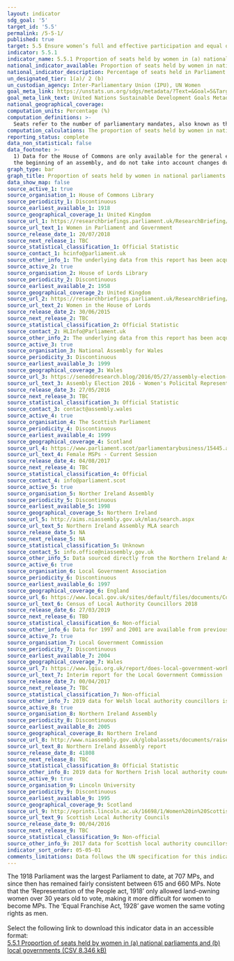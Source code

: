 ```yaml
---
layout: indicator
sdg_goal: '5'
target_id: '5.5'
permalink: /5-5-1/
published: true
target: 5.5 Ensure women’s full and effective participation and equal opportunities for leadership at all levels of decision-making in political, economic and public life
indicator: 5.5.1
indicator_name: 5.5.1 Proportion of seats held by women in (a) national parliaments and (b) local governments
national_indicator_available: Proportion of seats held by women in national parliaments and local governments
national_indicator_description: Percentage of seats held in Parliament by members who are women
un_designated_tier: 1(a)/ 2 (b)
un_custodian_agency: Inter-Parliamentary Union (IPU), UN Women
goal_meta_link: https://unstats.un.org/sdgs/metadata/?Text=&Goal=5&Target=5.5
goal_meta_link_text: United Nations Sustainable Development Goals Metadata (PDF 4.0 MB)
national_geographical_coverage:  
computation_units: Percentage (%)
computation_definitions: >-
  Seats refer to the number of parliamentary mandates, also known as the number of members of parliament. Seats are usually won by members in general parliamentary elections. Seats may also be filled by nomination, appointment, indirect election, rotation of members and by-election.
computation_calculations: The proportion of seats held by women in national parliament is derived by dividing the total number of seats occupied by women by the total number of seats in parliament. There is no weighting or normalising of statistics.
reporting_status: complete
data_non_statistical: false
data_footnote: >-
  1) Data for the House of Commons are only available for the general election years. 2) In 1974 there were two General elections in February (labelled a) and October (labelled b). 3) Data for the Scottish Parliament, the Welsh Assembly and the Northern Ireland Assembly are calculated at
  the beginning of an assembly, and do not take into account changes during the course of that assembly. This also applies for Local Authority areas. Years on graph axis represent years in which any election was held. 4) The x-axis is not spaced evenly by year.
graph_type: bar
graph_title: Proportion of seats held by women in national parliaments and local governments
data_show_map: false
source_active_1: true
source_organisation_1: House of Commons Library
source_periodicity_1: Discontinuous
source_earliest_available_1: 1918
source_geographical_coverage_1: United Kingdom
source_url_1: https://researchbriefings.parliament.uk/ResearchBriefing/Summary/SN01250
source_url_text_1: Women in Parliament and Government
source_release_date_1: 20/07/2018
source_next_release_1: TBC
source_statistical_classification_1: Official Statistic 
source_contact_1: hcinfo@parliament.uk
source_other_info_1: The underlying data from this report has been acquired from the author.
source_active_2: true
source_organisation_2: House of Lords Library
source_periodicity_2: Discontinuous
source_earliest_available_2: 1958
source_geographical_coverage_2: United Kingdom
source_url_2: https://researchbriefings.parliament.uk/ResearchBriefing/Summary/LLN-2015-0017
source_url_text_2: Women in the House of Lords
source_release_date_2: 30/06/2015
source_next_release_2: TBC
source_statistical_classification_2: Official Statistic
source_contact_2: HLInfo@Parliament.uk
source_other_info_2: The underlying data from this report has been acquired from the author.
source_active_3: true
source_organisation_3: National Assembly for Wales
source_periodicity_3: Discontinuous
source_earliest_available_3: 1999
source_geographical_coverage_3: Wales
source_url_3: https://seneddresearch.blog/2016/05/27/assembly-election-2016-womens-political-representation/
source_url_text_3: Assembly Election 2016 - Women's Policital Representation
source_release_date_3: 27/05/2016
source_next_release_3: TBC
source_statistical_classification_3: Official Statistic
source_contact_3: contact@assembly.wales
source_active_4: true
source_organisation_4: The Scottish Parliament
source_periodicity_4: Discontinuous
source_earliest_available_4: 1999
source_geographical_coverage_4: Scotland
source_url_4: https://www.parliament.scot/parliamentarybusiness/15445.aspx
source_url_text_4: Female MSPs - Current Session
source_release_date_4: 04/08/2017
source_next_release_4: TBC
source_statistical_classification_4: Official
source_contact_4: info@parliament.scot
source_active_5: true
source_organisation_5: Norther Ireland Assembly
source_periodicity_5: Discontinuous
source_earliest_available_5: 1998
source_geographical_coverage_5: Northern Ireland
source_url_5: http://aims.niassembly.gov.uk/mlas/search.aspx
source_url_text_5: Northern Ireland Assembly MLA search
source_release_date_5: NA
source_next_release_5: NA
source_statistical_classification_5: Unknown
source_contact_5: info.office@niassembly.gov.uk
source_other_info_5: Data sourced directly from the Northern Ireland Assembly.
source_active_6: true
source_organisation_6: Local Government Association
source_periodicity_6: Discontinuous
source_earliest_available_6: 1997
source_geographical_coverage_6: England
source_url_6: https://www.local.gov.uk/sites/default/files/documents/Councillors%27%20Census%202018%20-%20report%20FINAL.pdf
source_url_text_6: Census of Local Authority Councillors 2018
source_release_date_6: 27/03/2019
source_next_release_6: TBD
source_statistical_classification_6: Non-official
source_other_info_6: Data for 1997 and 2001 are available from previous <a href="https://www.nfer.ac.uk/search/?searchTerm=Census+of+Local+Authority+Councillors+">Census of Local Authority Councillors 2008-2013</a> reports.
source_active_7: true
source_organisation_7: Local Government Commission
source_periodicity_7: Discontinuous
source_earliest_available_7: 2004
source_geographical_coverage_7: Wales
source_url_7: https://www.lgiu.org.uk/report/does-local-government-work-for-women/
source_url_text_7: Interim report for the Local Government Commission
source_release_date_7: 00/04/2017
source_next_release_7: TBC
source_statistical_classification_7: Non-official
source_other_info_7: 2019 data for Welsh local authority councillors is from Source 1.
source_active_8: true
source_organisation_8: Northern Ireland Assembly
source_periodicity_8: Discontinuous
source_earliest_available_8: 2005
source_geographical_coverage_8: Northern Ireland
source_url_8: http://www.niassembly.gov.uk/globalassets/documents/raise/publications/2014/assembly_exec_review/7814.pdf
source_url_text_8: Northern Ireland Assembly report
source_release_date_8: 41808
source_next_release_8: TBC
source_statistical_classification_8: Official Statistic
source_other_info_8: 2019 data for Northern Irish local authority councillors is from Source 1.
source_active_9: true
source_organisation_9: Lincoln University
source_periodicity_9: Discontinuous
source_earliest_available_9: 1995
source_geographical_coverage_9: Scotland
source_url_9: http://eprints.lincoln.ac.uk/16698/1/Women%20in%20Scottish%20Local%20Elections%201974-2012%20150209.pdf
source_url_text_9: Scottish Local Authority Councils
source_release_date_9: 00/04/2016
source_next_release_9: TBC
source_statistical_classification_9: Non-official
source_other_info_9: 2017 data for Scottish local authority councillors is from Source 1.
indicator_sort_order: 05-05-01
comments_limitations: Data follows the UN specification for this indicator. This indicator has not been identified in collaboration with topic experts.
---
```

The 1918 Parliament was the largest Parliament to date, at 707 MPs, and since then has remained fairly consistent between 615 and 660 MPs. Note that the ‘Representation of the People act, 1918’ only allowed land-owning women over 30 years old to vote, making it more difficult for women to become MPs. The ‘Equal Franchise Act, 1928’ gave women the same voting rights as men.<br><br>Select the following link to download this indicator data in an accessible format:<br>[5.5.1 Proportion of seats held by women in (a) national parliaments and (b) local governments (CSV 8.346 kB)](https://sustainabledevelopment-uk.github.io/sdg-data/data/5-5-1.csv)